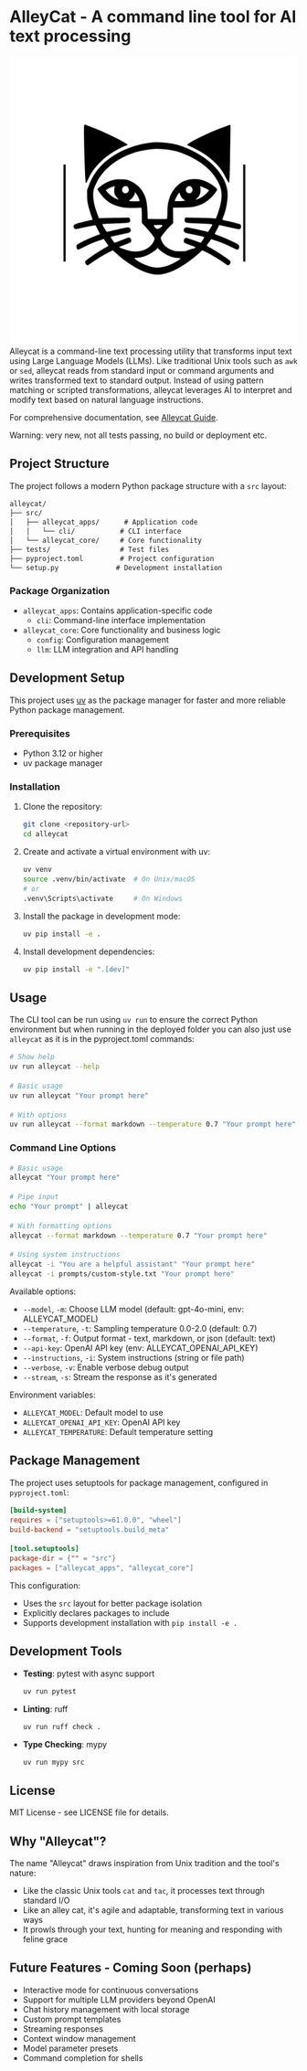 # AlleyCat - A command line tool for AI text processing

![AlleyCat](docs/alleycat.svg)
Alleycat is a command-line text processing utility that transforms input text using Large Language Models (LLMs). Like traditional Unix tools such as `awk` or `sed`, alleycat reads from standard input or command arguments and writes transformed text to standard output. Instead of using pattern matching or scripted transformations, alleycat leverages AI to interpret and modify text based on natural language instructions.

For comprehensive documentation, see [Alleycat Guide](docs/alleycat-guide.md).

Warning: very new, not all tests passing, no build or deployment etc.

## Project Structure

The project follows a modern Python package structure with a `src` layout:

```plaintext
alleycat/
├── src/
│   ├── alleycat_apps/      # Application code
│   │   └── cli/           # CLI interface
│   └── alleycat_core/     # Core functionality
├── tests/                 # Test files
├── pyproject.toml         # Project configuration
└── setup.py              # Development installation
```

### Package Organization

- `alleycat_apps`: Contains application-specific code
  - `cli`: Command-line interface implementation
- `alleycat_core`: Core functionality and business logic
  - `config`: Configuration management
  - `llm`: LLM integration and API handling

## Development Setup

This project uses [uv](https://github.com/astral-sh/uv) as the package manager for faster and more reliable Python package management.

### Prerequisites

- Python 3.12 or higher
- uv package manager

### Installation

1. Clone the repository:

   ```bash
   git clone <repository-url>
   cd alleycat
   ```

2. Create and activate a virtual environment with uv:

   ```bash
   uv venv
   source .venv/bin/activate  # On Unix/macOS
   # or
   .venv\Scripts\activate     # On Windows
   ```

3. Install the package in development mode:

   ```bash
   uv pip install -e .
   ```

4. Install development dependencies:

   ```bash
   uv pip install -e ".[dev]"
   ```

## Usage

The CLI tool can be run using `uv run` to ensure the correct Python environment but when running in the deployed folder you can also just use `alleycat` as it is in the pyproject.toml commands:

```bash
# Show help
uv run alleycat --help

# Basic usage
uv run alleycat "Your prompt here"

# With options
uv run alleycat --format markdown --temperature 0.7 "Your prompt here"
```

### Command Line Options

```bash
# Basic usage
alleycat "Your prompt here"

# Pipe input
echo "Your prompt" | alleycat

# With formatting options
alleycat --format markdown --temperature 0.7 "Your prompt here"

# Using system instructions
alleycat -i "You are a helpful assistant" "Your prompt here"
alleycat -i prompts/custom-style.txt "Your prompt here"
```

Available options:

- `--model`, `-m`: Choose LLM model (default: gpt-4o-mini, env: ALLEYCAT_MODEL)
- `--temperature`, `-t`: Sampling temperature 0.0-2.0 (default: 0.7)
- `--format`, `-f`: Output format - text, markdown, or json (default: text)
- `--api-key`: OpenAI API key (env: ALLEYCAT_OPENAI_API_KEY)
- `--instructions`, `-i`: System instructions (string or file path)
- `--verbose`, `-v`: Enable verbose debug output
- `--stream`, `-s`: Stream the response as it's generated

Environment variables:

- `ALLEYCAT_MODEL`: Default model to use
- `ALLEYCAT_OPENAI_API_KEY`: OpenAI API key
- `ALLEYCAT_TEMPERATURE`: Default temperature setting

## Package Management

The project uses setuptools for package management, configured in `pyproject.toml`:

```toml
[build-system]
requires = ["setuptools>=61.0.0", "wheel"]
build-backend = "setuptools.build_meta"

[tool.setuptools]
package-dir = {"" = "src"}
packages = ["alleycat_apps", "alleycat_core"]
```

This configuration:

- Uses the `src` layout for better package isolation
- Explicitly declares packages to include
- Supports development installation with `pip install -e .`

## Development Tools

- **Testing**: pytest with async support

  ```bash
  uv run pytest
  ```

- **Linting**: ruff

  ```bash
  uv run ruff check .
  ```

- **Type Checking**: mypy

  ```bash
  uv run mypy src
  ```

## License

MIT License - see LICENSE file for details.

## Why "Alleycat"?

The name "Alleycat" draws inspiration from Unix tradition and the tool's nature:

- Like the classic Unix tools `cat` and `tac`, it processes text through standard I/O
- Like an alley cat, it's agile and adaptable, transforming text in various ways
- It prowls through your text, hunting for meaning and responding with feline grace


## Future Features - Coming Soon (perhaps)

- Interactive mode for continuous conversations
- Support for multiple LLM providers beyond OpenAI
- Chat history management with local storage
- Custom prompt templates
- Streaming responses
- Context window management
- Model parameter presets
- Command completion for shells

